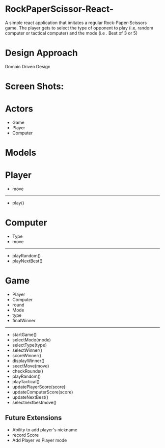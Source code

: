 # RockPaperScissor-React-
A simple react application that imitates a regular Rock-Paper-Scissors game. 
The player gets to select the type of opponent to play (i.e, random computer or tactical computer) and the mode (i.e . Best of 3 or 5)

# Design Approach
Domain Driven Design

# Screen Shots:


# Actors
- Game
- Player
- Computer

# Models

# Player
+ move
_______________
+ play()

# Computer
+ Type
+ move
________________
+ playRandom()
+ playNextBest()

# Game
+ Player
+ Computer
+ round
+ Mode
+ type
+ finalWinner

________________

+ startGame()
+ selectMode(mode)
+ selectType(type)
+ selectWinner()
+ scoreWinner()
+ displayWinner()
+ seectMove(move)
+ checkRounds()
+ playRandom()
+ playTactical()
+ updatePlayerScore(score)
+ updateComputerScore(score)
+ updateNextBest()
+ selectnextbestmove()

## Future Extensions
- Ability to add player's nickname
- record Score
- Add Player vs Player mode
